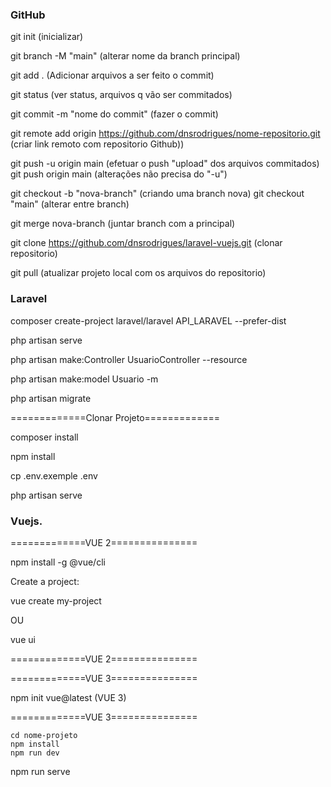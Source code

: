 ### GitHub

git init (inicializar)

git branch -M "main" (alterar nome da branch principal)

git add . (Adicionar arquivos a ser feito o commit)

git status (ver status, arquivos q vão ser commitados)

git commit -m "nome do commit" (fazer o commit)

git remote add origin https://github.com/dnsrodrigues/nome-repositorio.git (criar link remoto com repositorio Github))

git push -u origin main (efetuar o push "upload" dos arquivos commitados)
git push origin main (alterações não precisa do "-u")

git checkout -b "nova-branch" (criando uma branch nova)
git checkout "main" (alterar entre branch)

git merge nova-branch (juntar branch com a principal)

git clone https://github.com/dnsrodrigues/laravel-vuejs.git (clonar repositorio)

git pull (atualizar projeto local com os arquivos do repositorio)


### Laravel

composer create-project laravel/laravel API_LARAVEL --prefer-dist

php artisan serve

php artisan make:Controller UsuarioController --resource

php artisan make:model Usuario -m

php artisan migrate

=============Clonar Projeto=============

composer install

npm install

cp .env.exemple .env

php artisan serve


### Vuejs.

=============VUE 2===============

npm install -g @vue/cli

Create a project:

vue create my-project 

OU 

vue ui

=============VUE 2===============

=============VUE 3===============

npm init vue@latest (VUE 3)

=============VUE 3===============

	cd nome-projeto
	npm install
	npm run dev

npm run serve
